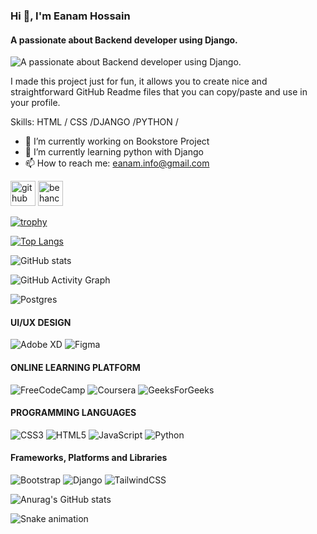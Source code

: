 ### Hi 👋, I'm Eanam Hossain
#### A passionate about Backend developer using Django.
![A passionate about Backend developer using Django.](https://arturssmirnovs.github.io/github-profile-readme-generator/images/banner.png)

I made this project just for fun, it allows you to create nice and straightforward GitHub Readme files that you can copy/paste and use in your profile.

Skills:  HTML / CSS /DJANGO /PYTHON / 

- 🔭 I’m currently working on Bookstore Project 
- 🌱 I’m currently learning  python with Django 
- 📫 How to reach me: eanam.info@gmail.com 


[<img src='https://cdn.jsdelivr.net/npm/simple-icons@3.0.1/icons/github.svg' alt='github' height='40'>](https://github.com/eanamhossain)  [<img src='https://cdn.jsdelivr.net/npm/simple-icons@3.0.1/icons/behance.svg' alt='behance' height='40'>](https://www.behance.net/eanamhossain96)  

[![trophy](https://github-profile-trophy.vercel.app/?username=eanamhossain)](https://github.com/ryo-ma/github-profile-trophy)

[![Top Langs](https://github-readme-stats.vercel.app/api/top-langs/?username=eanamhossain)](https://github.com/anuraghazra/github-readme-stats)

![GitHub stats](https://github-readme-stats.vercel.app/api?username=eanamhossain&show_icons=true)  

![GitHub Activity Graph](https://activity-graph.herokuapp.com/graph?username=eanamhossain)  

![Postgres](https://img.shields.io/badge/postgres-%23316192.svg?style=for-the-badge&logo=postgresql&logoColor=white)
#### UI/UX DESIGN
![Adobe XD](https://img.shields.io/badge/Adobe%20XD-470137?style=for-the-badge&logo=Adobe%20XD&logoColor=#FF61F6)
![Figma](https://img.shields.io/badge/figma-%23F24E1E.svg?style=for-the-badge&logo=figma&logoColor=white)

#### ONLINE LEARNING PLATFORM
![FreeCodeCamp](https://img.shields.io/badge/Freecodecamp-%23123.svg?&style=for-the-badge&logo=freecodecamp&logoColor=green)
![Coursera](https://img.shields.io/badge/Coursera-%230056D2.svg?style=for-the-badge&logo=Coursera&logoColor=white)
![GeeksForGeeks](https://img.shields.io/badge/GeeksforGeeks-gray?style=for-the-badge&logo=geeksforgeeks&logoColor=35914c)

#### PROGRAMMING LANGUAGES
![CSS3](https://img.shields.io/badge/css3-%231572B6.svg?style=for-the-badge&logo=css3&logoColor=white)
![HTML5](https://img.shields.io/badge/html5-%23E34F26.svg?style=for-the-badge&logo=html5&logoColor=white)
![JavaScript](https://img.shields.io/badge/javascript-%23323330.svg?style=for-the-badge&logo=javascript&logoColor=%23F7DF1E)
![Python](https://img.shields.io/badge/python-3670A0?style=for-the-badge&logo=python&logoColor=ffdd54)

#### Frameworks, Platforms and Libraries
![Bootstrap](https://img.shields.io/badge/bootstrap-%23563D7C.svg?style=for-the-badge&logo=bootstrap&logoColor=white)
![Django](https://img.shields.io/badge/django-%23092E20.svg?style=for-the-badge&logo=django&logoColor=white)
![TailwindCSS](https://img.shields.io/badge/tailwindcss-%2338B2AC.svg?style=for-the-badge&logo=tailwind-css&logoColor=white)

![Anurag's GitHub stats](https://github-readme-stats.vercel.app/api?username=anuraghazra&show_icons=true&theme=radical)

![Snake animation](https://github.com/thepiyushmalhotra/thepiyushmalhotra/blob/output/github-contribution-grid-snake.svg)







